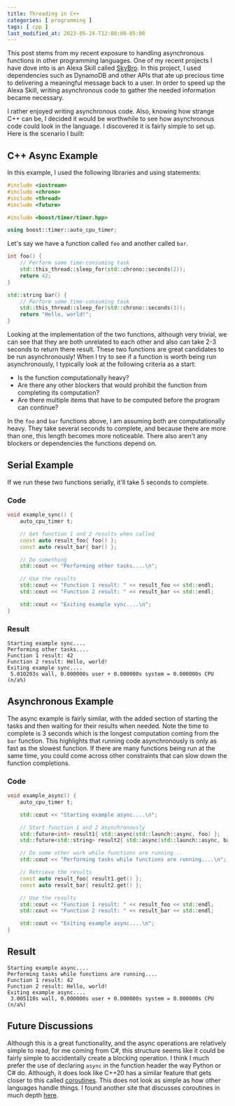 ```yaml
---
title: Threading in C++
categories: [ programming ]
tags: [ cpp ]
last_modified_at: 2023-05-24-T12:00:00-05:00
---
```


This post stems from my recent exposure to handling asynchronous functions in other
programming languages. One of my recent projects I have dove into is
an Alexa Skill called [SkyBro](https://github.com/khurd21/SkyBro). In this project,
I used dependencies such as DynamoDB and other APIs that ate up precious time to delivering
a meaningful message back to a user. In order to speed up the Alexa Skill, writing asynchronous
code to gather the needed information became necessary.

I rather enjoyed writing asynchronous code. Also, knowing how strange C++ can be, I
decided it would be worthwhile to see how asynchronous code could look in the language.
I discovered it is fairly simple to set up. Here is the scenario I built:

## C++ Async Example

In this example, I used the following libraries and using statements:

```cpp
#include <iostream>
#include <chrono>
#include <thread>
#include <future>

#include <boost/timer/timer.hpp>

using boost::timer::auto_cpu_timer;
```

Let's say we have a function called `foo` and another called `bar`.

```cpp
int foo() {
    // Perform some time-consuming task
    std::this_thread::sleep_for(std::chrono::seconds(2));
    return 42;
}

std::string bar() {
    // Perform some time-consuming task
    std::this_thread::sleep_for(std::chrono::seconds(3));
    return "Hello, world!";
}
```

Looking at the implementation of the two functions, although very trivial, we can see that
they are both unrelated to each other and also can take 2-3 seconds to return there result.
These two functions are great candidates to be run asynchronously! When I try to see if a function
is worth being run asynchronously, I typically look at the following criteria as a start:

- Is the function computationally heavy?
- Are there any other blockers that would prohibit the function from
  completing its computation?
- Are there multiple items that have to be computed before the program can continue?

In the `foo` and `bar` functions above, I am assuming both are computationally heavy. They take
several seconds to complete, and because there are more than one, this length becomes
more noticeable. There also aren't any blockers or dependencies the functions depend on.

## Serial Example

If we run these two functions serially, it'll take 5 seconds to complete.

### Code

```cpp
void example_sync() {
    auto_cpu_timer t;

    // Get function 1 and 2 results when called
    const auto result_foo{ foo() };
    const auto result_bar{ bar() };

    // Do something
    std::cout << "Performing other tasks....\n";

    // Use the results
    std::cout << "Function 1 result: " << result_foo << std::endl;
    std::cout << "Function 2 result: " << result_bar << std::endl;

    std::cout << "Exiting example sync....\n";
}
```

### Result

```shell
Starting example sync....
Performing other tasks....
Function 1 result: 42
Function 2 result: Hello, world!
Exiting example sync....
 5.010203s wall, 0.000000s user + 0.000000s system = 0.000000s CPU (n/a%)
```

## Asynchronous Example

The async example is fairly similar, with the added section of starting the tasks and then
waiting for their results when needed. Note the time to complete is 3 seconds which is the
longest computation coming from the `bar` function. This highlights that running code
asynchronously is only as fast as the slowest function. If there are many functions being run
at the same time, you could come across other constraints that can slow down the function
completions.

### Code

```cpp
void example_async() {
    auto_cpu_timer t;

    std::cout << "Starting example async....\n";

    // Start function 1 and 2 asynchronously
    std::future<int> result1{ std::async(std::launch::async, foo) };
    std::future<std::string> result2{ std::async(std::launch::async, bar) };

    // Do some other work while functions are running...
    std::cout << "Performing tasks while functions are running....\n";

    // Retrieve the results
    const auto result_foo{ result1.get() };
    const auto result_bar{ result2.get() };

    // Use the results
    std::cout << "Function 1 result: " << result_foo << std::endl;
    std::cout << "Function 2 result: " << result_bar << std::endl;

    std::cout << "Exiting example async....\n";
}
```

## Result

```shell
Starting example async....
Performing tasks while functions are running....
Function 1 result: 42
Function 2 result: Hello, world!
Exiting example async....
 3.005110s wall, 0.000000s user + 0.000000s system = 0.000000s CPU (n/a%)
```

## Future Discussions

Although this is a great functionality, and the async operations are relatively simple to read,
for me coming from C#, this structure seems like it could be fairly simple to accidentally
create a blocking operation. I think I much prefer the use of declaring `async` in the function
header the way Python or C# do. Although, it does look like C++20 has a similar feature that
gets closer to this called [coroutines](https://en.cppreference.com/w/cpp/language/coroutines).
This does not look as simple as how other languages handle things. I found another site that
discusses coroutines in much depth [here](https://lewissbaker.github.io).
